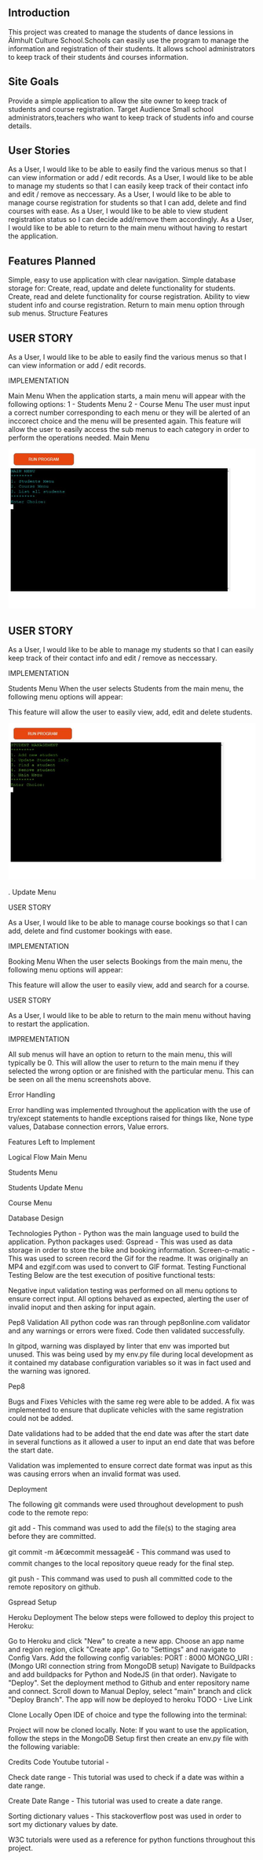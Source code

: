 ## Introduction
This project was created to manage the students of dance lessions in Älmhult Culture School.Schools can easily use the program to manage the information and registration of their students. It  allows school administrators to keep track of their students ánd courses information.

## Site Goals
Provide a simple application to allow the site owner to keep track of students and course registration.
Target Audience
Small school administrators,teachers who want to keep track of students info and course details.

## User Stories
As a User, I would like to be able to easily find the various menus so that I can view information or add / edit records.
As a User, I would like to be able to manage my students so that I can easily keep track of their contact info and edit / remove as neccessary.
As a User, I would like to be able to manage course registration for students so that I can add, delete and find courses with ease.
As a User, I would like to be able to view student registration status so I can decide add/remove them accordingly.
As a User, I would like to be able to return to the main menu without having to restart the application.
## Features Planned
Simple, easy to use application with clear navigation.
Simple database storage for:
Create, read, update and delete functionality for students.
Create, read and delete functionality for course registration.
Ability to view student info and course registration.
Return to main menu option through sub menus.
Structure
Features

## USER STORY

As a User, I would like to be able to easily find the various menus so that I can view information or add / edit records.

IMPLEMENTATION

Main Menu
When the application starts, a main menu will appear with the following options:
1 - Students Menu
2 - Course Menu
The user must input a correct number corresponding to each menu or they will be alerted of an inccorect choice and the menu will be presented again.
This feature will allow the user to easily access the sub menus to each category in order to perform the operations needed.
Main Menu

![Main Menu](docs/screenshots/main_menu.JPG)

## USER STORY

As a User, I would like to be able to manage my students so that I can easily keep track of their contact info and edit / remove as neccessary.


IMPLEMENTATION

Students Menu
When the user selects Students from the main menu, the following menu options will appear:

This feature will allow the user to easily view, add, edit and delete students.

![Main Menu](docs/screenshots/student_menu.JPG)

.
Update Menu



USER STORY

As a User, I would like to be able to manage course bookings so that I can add, delete and find customer bookings with ease.

IMPLEMENTATION

Booking Menu
When the user selects Bookings from the main menu, the following menu options will appear:

This feature will allow the user to easily view, add and search for a course.


USER STORY

As a User, I would like to be able to return to the main menu without having to restart the application.

IMPREMENTATION

All sub menus will have an option to return to the main menu, this will typically be 0.
This will allow the user to return to the main menu if they selected the wrong option or are finished with the particular menu.
This can be seen on all the menu screenshots above.

Error Handling

Error handling was implemented throughout the application with the use of try/except statements to handle exceptions raised for things like, None type values, Database connection errors, Value errors.

Features Left to Implement

Logical Flow
Main Menu

Students Menu

Students Update Menu

Course Menu

Database Design




Technologies
Python - Python was the main language used to build the application.
Python packages used:
Gspread - This was used as data storage in order to store the bike and booking information.
Screen-o-matic - This was used to screen record the Gif for the readme. It was originally an MP4 and ezgif.com was used to convert to GIF format.
Testing
Functional Testing
Below are the test execution of positive functional tests:


Negative input validation testing was performed on all menu options to ensure correct input. All options behaved as expected, alerting the user of invalid inoput and then asking for input again.

Pep8 Validation
All python code was ran through pep8online.com validator and any warnings or errors were fixed. Code then validated successfully.

In gitpod, warning was displayed by linter that env was imported but unused. This was being used by my env.py file during local development as it contained my database configuration variables so it was in fact used and the warning was ignored.

Pep8

Bugs and Fixes
Vehicles with the same reg were able to be added. A fix was implemented to ensure that duplicate vehicles with the same registration could not be added.

Date validations had to be added that the end date was after the start date in several functions as it allowed a user to input an end date that was before the start date.

Validation was implemented to ensure correct date format was input as this was causing errors when an invalid format was used.

Deployment


The following git commands were used throughout development to push code to the remote repo:

git add <file> - This command was used to add the file(s) to the staging area before they are committed.

git commit -m â€œcommit messageâ€ - This command was used to commit changes to the local repository queue ready for the final step.

git push - This command was used to push all committed code to the remote repository on github.

Gspread Setup

Heroku Deployment
The below steps were followed to deploy this project to Heroku:

Go to Heroku and click "New" to create a new app.
Choose an app name and region region, click "Create app".
Go to "Settings" and navigate to Config Vars. Add the following config variables:
PORT : 8000
MONGO_URI : (Mongo URI connection string from MongoDB setup)
Navigate to Buildpacks and add buildpacks for Python and NodeJS (in that order).
Navigate to "Deploy". Set the deployment method to Github and enter repository name and connect.
Scroll down to Manual Deploy, select "main" branch and click "Deploy Branch".
The app will now be deployed to heroku
TODO - Live Link

Clone Locally
Open IDE of choice and type the following into the terminal:

Project will now be cloned locally.
Note: If you want to use the application, follow the steps in the MongoDB Setup first then create an env.py file with the following variable:


Credits
Code
Youtube tutorial - 

Check date range - This tutorial was used to check if a date was within a date range.

Create Date Range - This tutorial was used to create a date range.

Sorting dictionary values - This stackoverflow post was used in order to sort my dictionary values by date.

W3C tutorials were used as a reference for python functions throughout this project.